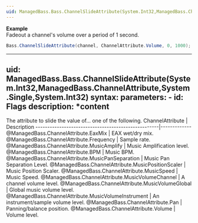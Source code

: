 ```yaml
---
uid: ManagedBass.Bass.ChannelSlideAttribute(System.Int32,ManagedBass.ChannelAttribute,System.Single,System.Int32)
---
```


**Example**  
Fadeout a channel's volume over a period of 1 second.

```csharp
Bass.ChannelSlideAttribute(channel, ChannelAttribute.Volume, 0, 1000);
```

---
uid: ManagedBass.Bass.ChannelSlideAttribute(System.Int32,ManagedBass.ChannelAttribute,System.Single,System.Int32)
syntax:
  parameters:
    - id: Flags
      description: *content
---

The attribute to slide the value of... one of the following.
ChannelAttribute                                    | Description
----------------------------------------------------|-------------
@ManagedBass.ChannelAttribute.EaxMix                | EAX wet/dry mix.
@ManagedBass.ChannelAttribute.Frequency             | Sample rate.
@ManagedBass.ChannelAttribute.MusicAmplify          | Music Amplification level.
@ManagedBass.ChannelAttribute.BPM                   | Music BPM.
@ManagedBass.ChannelAttribute.MusicPanSeparation    | Music Pan Separation Level.
@ManagedBass.ChannelAttribute.MusicPositionScaler   | Music Position Scaler.
@ManagedBass.ChannelAttribute.MusicSpeed            | Music Speed.
@ManagedBass.ChannelAttribute.MusicVolumeChannel    | A channel volume level.
@ManagedBass.ChannelAttribute.MusicVolumeGlobal     | Global music volume level.
@ManagedBass.ChannelAttribute.MusicVolumeInstrument | An instrument/sample volume level.
@ManagedBass.ChannelAttribute.Pan                   | Panning/balance position.
@ManagedBass.ChannelAttribute.Volume                | Volume level.